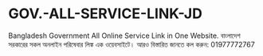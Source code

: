 # GOV.-ALL-SERVICE-LINK-JD
 Bangladesh Government All Online Service Link in One Website.
বাংলাদেশ সরকারের সকল অনলাইন পরিষেবার লিঙ্ক এক ওয়েবসাইটে।
আরও বিস্তারিত জানতে কল করুন: 01977772767
